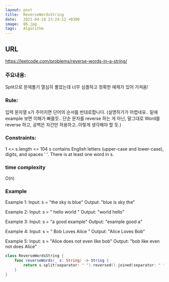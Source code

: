 ```yaml
---
layout: post
title:  ReverseWordsString
date:   2021-04-18 23:24:12 +0300
image:  06.jpg
tags:   Algorithm
---
```


## URL
https://leetcode.com/problems/reverse-words-in-a-string/

### 주요내용: 
Split으로 문제풀기
열심히 풀었는데 
너무 심플하고 정확한 예제가 있어 가져옴!

### Rule:
입력 문자열 s가 주어지면 단어의 순서를 반대로합니다. (설명하기가 어렵네유.. 밑에 example 보면 이해가 빠를듯.. 단순 문자를 reverse 하는 게 아닌, 말그대로 Word를 reverse 하고, 공백은 자간만 허용하고..이렇게 생각해야 할 듯.)

### Constraints:
 1 <= s.length <= 104
s contains English letters (upper-case and lower-case), digits, and spaces ' '.
There is at least one word in s.

### time complexity
O(n)

### Example
Example 1:
Input: s = "the sky is blue"
Output: "blue is sky the"

Example 2:
Input: s = "  hello world  "
Output: "world hello"

Example 3:
Input: s = "a good   example"
Output: "example good a"

Example 4:
Input: s = "  Bob    Loves  Alice   "
Output: "Alice Loves Bob"

Example 5:
Input: s = "Alice does not even like bob"
Output: "bob like even not does Alice"

```swift
class ReverseWordsString {
	func reverseWords(_ s: String) -> String {
	  	return s.split(separator: " ").reversed().joined(separator: " ")
	}
}
```
